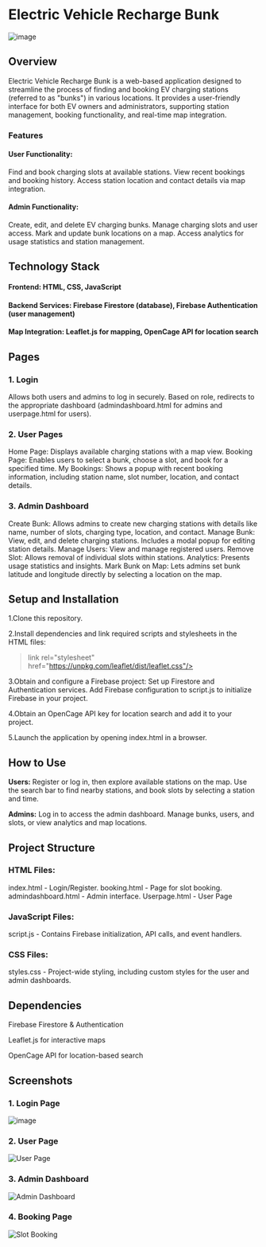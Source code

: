# Electric Vehicle Recharge Bunk


![image](https://github.com/user-attachments/assets/faed2e74-8dcd-492f-97c5-9e70cc19b0cf)



## Overview
Electric Vehicle Recharge Bunk is a web-based application designed to streamline the process of finding and booking EV charging stations (referred to as "bunks") in various locations. It provides a user-friendly interface for both EV owners and administrators, supporting station management, booking functionality, and real-time map integration.

### Features

#### User Functionality:
Find and book charging slots at available stations.
View recent bookings and booking history.
Access station location and contact details via map integration.
#### Admin Functionality:
Create, edit, and delete EV charging bunks.
Manage charging slots and user access.
Mark and update bunk locations on a map.
Access analytics for usage statistics and station management.

## Technology Stack

#### Frontend: HTML, CSS, JavaScript
#### Backend Services: Firebase Firestore (database), Firebase Authentication (user management)
#### Map Integration: Leaflet.js for mapping, OpenCage API for location search

## Pages

### 1. Login
Allows both users and admins to log in securely.
Based on role, redirects to the appropriate dashboard (admindashboard.html for admins and userpage.html for users).
### 2. User Pages
Home Page: Displays available charging stations with a map view.
Booking Page: Enables users to select a bunk, choose a slot, and book for a specified time.
My Bookings: Shows a popup with recent booking information, including station name, slot number, location, and contact details.
### 3. Admin Dashboard
Create Bunk: Allows admins to create new charging stations with details like name, number of slots, charging type, location, and contact.
Manage Bunk: View, edit, and delete charging stations. Includes a modal popup for editing station details.
Manage Users: View and manage registered users.
Remove Slot: Allows removal of individual slots within stations.
Analytics: Presents usage statistics and insights.
Mark Bunk on Map: Lets admins set bunk latitude and longitude directly by selecting a location on the map.

## Setup and Installation
1.Clone this repository.

2.Install dependencies and link required scripts and stylesheets in the HTML files:
> link rel="stylesheet" href="https://unpkg.com/leaflet/dist/leaflet.css"/>
> <script src="https://unpkg.com/leaflet/dist/leaflet.js"></script>
3.Obtain and configure a Firebase project:
Set up Firestore and Authentication services.
Add Firebase configuration to script.js to initialize Firebase in your project.

4.Obtain an OpenCage API key for location search and add it to your project.

5.Launch the application by opening index.html in a browser.

## How to Use

**Users:** Register or log in, then explore available stations on the map. Use the search bar to find nearby stations, and book slots by selecting a station and time.

**Admins:** Log in to access the admin dashboard. Manage bunks, users, and slots, or view analytics and map locations.

## Project Structure
### HTML Files:
index.html - Login/Register.
booking.html - Page for slot booking.
admindashboard.html - Admin interface.
Userpage.html - User Page
### JavaScript Files:
script.js - Contains Firebase initialization, API calls, and event handlers.
### CSS Files:
styles.css - Project-wide styling, including custom styles for the user and admin dashboards.

## Dependencies
Firebase Firestore & Authentication

Leaflet.js for interactive maps

OpenCage API for location-based search

## Screenshots
### 1. Login Page
![image](https://github.com/user-attachments/assets/ddb470eb-559f-4cb2-8322-0c4cd714e47c)
### 2. User Page
![User Page](https://github.com/user-attachments/assets/07cefd3c-e6d0-4bcf-adf7-6402c7fcd1b7)
### 3. Admin Dashboard
![Admin Dashboard](https://github.com/user-attachments/assets/b0de6736-fed5-4b37-a393-63bac44ca3be)
### 4. Booking Page
![Slot Booking](https://github.com/user-attachments/assets/41881fb6-03c2-46b6-9580-f813f3571aa2)




